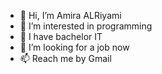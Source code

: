 - 👋 Hi, I’m Amira ALRiyami
- 👀 I’m interested in programming
- 🌱 I have bachelor IT 
- 💞️ I’m looking for a job now
- 📫 Reach me by Gmail

<!---


--->
